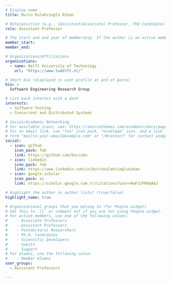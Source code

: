 ```yaml
---
# Display name
title: Burcu Kulahcioglu Ozkan

# Role/position (e.g., (Assistant/Associate) Professor, PhD Candidate)
role: Assistant Professor

# The start and end year of membership. If the author is an active member, leave member_end empty. Otherwise, fill in.
member_start: 
member_end: 

# Organizations/Affiliations
organizations:
  - name: Delft University of Technology
    url: "https://www.tudelft.nl/"

# Short bio (displayed in user profile at end of posts)
bio: >
  Software Engineering Research Group

# List each interest with a dash
interests:
  - Software Testing 
  - Concurrent and Distributed Systems

# Social/Academic Networking
# For available icons, see: https://sourcethemes.com/academic/docs/page-builder/#icons
# For an email link, use "fas" icon pack, "envelope" icon, and a link in the
# form "mailto:your-email@example.com" or "/#contact" for contact widget.
social:
  - icon: github
    icon_pack: fab
    link: https://github.com/burcuku
  - icon: linkedin
    icon_pack: fab
    link: https://www.linkedin.com/in/burcukulahciogluozkan
  - icon: google-scholar
    icon_pack: ai
    link: https://scholar.google.com.tr/citations?user=HwPJzFMAAAAJ

# Highlight the author in author lists? (true/false)
highlight_name: true

# Organizational groups that you belong to (for People widget)
# Set this to `[]` or comment out if you are not using People widget.
# For active members, use one of the following values: 
#    - Associate Professors
#    - Assistant Professors
#    - Postdoctoral Researchers
#    - Ph.D. Candidates
#    - Scientific Developers
#    - Guests
#    - Support
# For alumni, use the following value:
#    - Member Alumni
user_groups:
  - Assistant Professors

---
```

